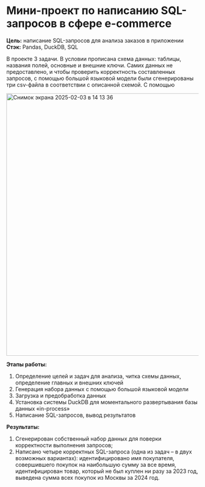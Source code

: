 # Мини-проект по написанию SQL-запросов в сфере e-commerce

**Цель:** написание SQL-запросов для анализа заказов в приложении  
**Стэк:** Pandas, DuckDB, SQL

В проекте 3 задачи. В условии прописана схема данных: таблицы, названия полей, основные и внешние ключи. Самих данных не предоставлено, и чтобы проверить корректность составленных запросов, с помощью большой языковой модели были сгенерированы три csv-файла в соответствии с описанной схемой. С помощью 

<img width="688" alt="Снимок экрана 2025-02-03 в 14 13 36" src="https://github.com/user-attachments/assets/896f2c93-abd8-4ebd-932d-fa36c8d4538f" />

<p>

**Этапы работы:**
1) Определение целей и задач для анализа, читка схемы данных, определение главных и внешних ключей
2) Генерация набора данных с помощью большой языковой модели
3) Загрузка и предобработка данных
4) Установка системы DuckDB для моментального развертывания базы данных «in-process»
5) Написание SQL-запросов, вывод результатов

**Результаты:**
1) Cгенерирован собственный набор данных для поверки корректности выполнения запросов;
2) Написано четыре корректных SQL-запроса (одна из задач – в двух возможных вариантах): идентифицировано имя покупателя, совершившего покупок на наибольшую сумму за все время, идентифицирован товар, который не был куплен ни разу за 2023 год, выведена сумма всех покупок из Москвы за 2024 год.
